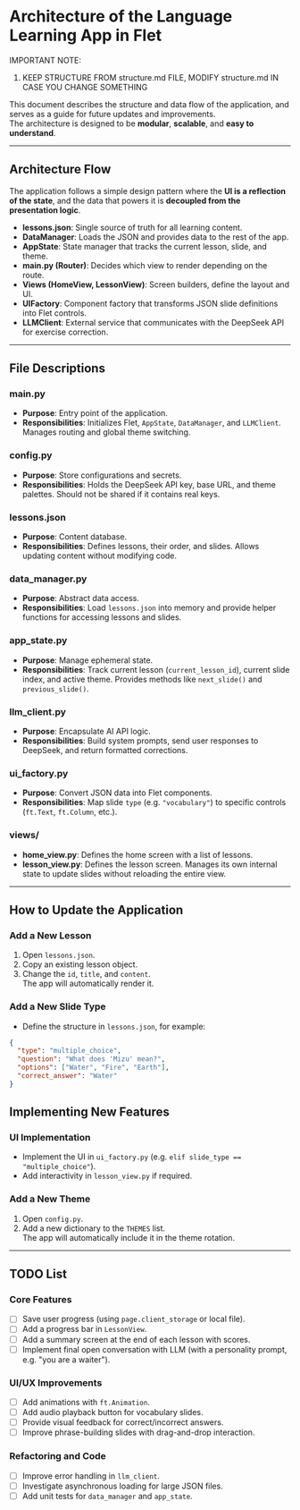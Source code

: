 # Architecture of the Language Learning App in Flet

IMPORTANT NOTE:
1. KEEP STRUCTURE FROM structure.md FILE, MODIFY structure.md IN CASE YOU CHANGE SOMETHING

This document describes the structure and data flow of the application, and serves as a guide for future updates and improvements.  
The architecture is designed to be **modular**, **scalable**, and **easy to understand**.

---

## Architecture Flow

The application follows a simple design pattern where the **UI is a reflection of the state**, and the data that powers it is **decoupled from the presentation logic**.

- **lessons.json**: Single source of truth for all learning content.  
- **DataManager**: Loads the JSON and provides data to the rest of the app.  
- **AppState**: State manager that tracks the current lesson, slide, and theme.  
- **main.py (Router)**: Decides which view to render depending on the route.  
- **Views (HomeView, LessonView)**: Screen builders, define the layout and UI.  
- **UIFactory**: Component factory that transforms JSON slide definitions into Flet controls.  
- **LLMClient**: External service that communicates with the DeepSeek API for exercise correction.  

---

## File Descriptions

### **main.py**
- **Purpose**: Entry point of the application.  
- **Responsibilities**: Initializes Flet, `AppState`, `DataManager`, and `LLMClient`. Manages routing and global theme switching.  

### **config.py**
- **Purpose**: Store configurations and secrets.  
- **Responsibilities**: Holds the DeepSeek API key, base URL, and theme palettes. Should not be shared if it contains real keys.  

### **lessons.json**
- **Purpose**: Content database.  
- **Responsibilities**: Defines lessons, their order, and slides. Allows updating content without modifying code.  

### **data_manager.py**
- **Purpose**: Abstract data access.  
- **Responsibilities**: Load `lessons.json` into memory and provide helper functions for accessing lessons and slides.  

### **app_state.py**
- **Purpose**: Manage ephemeral state.  
- **Responsibilities**: Track current lesson (`current_lesson_id`), current slide index, and active theme. Provides methods like `next_slide()` and `previous_slide()`.

### **llm_client.py**
- **Purpose**: Encapsulate AI API logic.  
- **Responsibilities**: Build system prompts, send user responses to DeepSeek, and return formatted corrections.  

### **ui_factory.py**
- **Purpose**: Convert JSON data into Flet components.  
- **Responsibilities**: Map slide `type` (e.g. `"vocabulary"`) to specific controls (`ft.Text`, `ft.Column`, etc.).  

### **views/**
- **home_view.py**: Defines the home screen with a list of lessons.  
- **lesson_view.py**: Defines the lesson screen. Manages its own internal state to update slides without reloading the entire view.  

---

## How to Update the Application

### Add a New Lesson
1. Open `lessons.json`.  
2. Copy an existing lesson object.  
3. Change the `id`, `title`, and `content`.  
The app will automatically render it.  

### Add a New Slide Type
- Define the structure in `lessons.json`, for example:

```json
{ 
  "type": "multiple_choice",
  "question": "What does 'Mizu' mean?",
  "options": ["Water", "Fire", "Earth"],
  "correct_answer": "Water"
}
```

## Implementing New Features

### UI Implementation
- Implement the UI in `ui_factory.py` (e.g. `elif slide_type == "multiple_choice"`).  
- Add interactivity in `lesson_view.py` if required.  

### Add a New Theme
1. Open `config.py`.  
2. Add a new dictionary to the `THEMES` list.  
The app will automatically include it in the theme rotation.  

---

## TODO List

### Core Features
- [ ] Save user progress (using `page.client_storage` or local file).  
- [ ] Add a progress bar in `LessonView`.  
- [ ] Add a summary screen at the end of each lesson with scores.  
- [ ] Implement final open conversation with LLM (with a personality prompt, e.g. "you are a waiter").  

### UI/UX Improvements
- [ ] Add animations with `ft.Animation`.  
- [ ] Add audio playback button for vocabulary slides.  
- [ ] Provide visual feedback for correct/incorrect answers.  
- [ ] Improve phrase-building slides with drag-and-drop interaction.  

### Refactoring and Code
- [ ] Improve error handling in `llm_client`.  
- [ ] Investigate asynchronous loading for large JSON files.  
- [ ] Add unit tests for `data_manager` and `app_state`.
